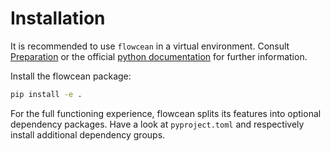 # Installation

It is recommended to use `flowcean` in a virtual environment.
Consult [Preparation](preparation.md) or the official [python documentation](https://docs.python.org/3/library/venv.html) for further information.

Install the flowcean package:

```sh
pip install -e .
```

For the full functioning experience, flowcean splits its features into optional dependency packages.
Have a look at `pyproject.toml` and respectively install additional dependency groups.

